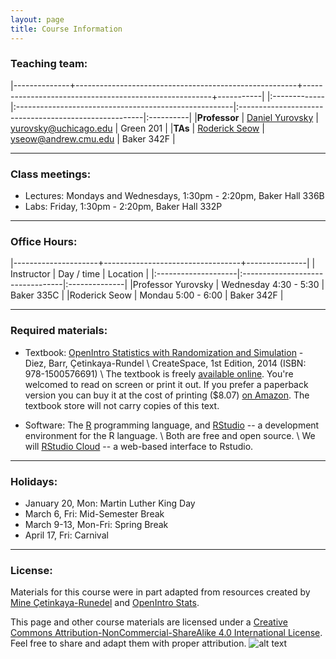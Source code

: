 ```yaml
---
layout: page
title: Course Information
---
```


### Teaching team:

|--------------+-------------------------------------------------------+-------------------------------------------------------+-----------|
|:-------------|:------------------------------------------------------|:------------------------------------------------------|:----------|
|**Professor** | [Daniel Yurovsky](https://www.danyurovsky.com)      | [yurovsky@uchicago.edu](mailto:yurovsky@cmu.edu) | Green 201 |
|**TAs**       | [Roderick Seow](http://www.cnbc.cmu.edu/cnbc-directory/name/roderick-seow/)         | [yseow@andrew.cmu.edu](yseow@andrew.cmu.edu) | Baker 342F |


* * *

### Class meetings:
* Lectures: Mondays and Wednesdays, 1:30pm - 2:20pm, 	Baker Hall 336B
* Labs: Friday, 1:30pm - 2:20pm, Baker Hall 332P

* * *

### <a name="oh"></a>Office Hours:

|---------------------+----------------------------------+---------------|
| Instructor          | Day / time                       | Location      |
|:--------------------|:---------------------------------|:--------------|
|Professor Yurovsky   | Wednesday 4:30 - 5:30            | Baker 335C    |
|Roderick Seow        | Mondau 5:00 - 6:00               | Baker 342F    |


* * *

### Required materials:

* Textbook: [OpenIntro Statistics with Randomization and Simulation](https://www.openintro.org/stat/textbook.php?stat_book=isrs) - Diez, Barr, Çetinkaya-Rundel \\
   CreateSpace, 1st Edition, 2014 (ISBN: 978-1500576691) \\
The textbook is freely [available online](https://drive.google.com/file/d/0B-DHaDEbiOGkRHNndUlBaHVmaGM/edit). You're welcomed to read on screen or print it out. If you prefer a paperback version you can buy it at the cost of printing ($8.07) [on Amazon](https://www.amazon.com/Introductory-Statistics-Randomization-Simulation-David/dp/1500576697/ref=as_li_ss_tl?keywords=openintro&qid=1577830278&sr=8-6&linkCode=sl1&tag=openintroorg-20&linkId=f2909ec3dacccff4bb1b7a55bf27de5c&language=en_US). The textbook store will not carry copies of this text.

* Software: The [R](https://cloud.r-project.org/) programming language, and [RStudio](https://www.rstudio.com/products/RStudio/) -- a development environment for the R language. \\
	Both are free and open source. \\
  We will [RStudio Cloud](https://rstudio.cloud/) -- a web-based interface to Rstudio.

* * *

### Holidays:

* January 20, Mon: Martin Luther King Day
* March 6, Fri: Mid-Semester Break
* March 9-13, Mon-Fri: Spring Break
* April 17, Fri: Carnival

***

### License:

Materials for this course were in part adapted from resources created by [Mine Çetinkaya-Runedel](http://www2.stat.duke.edu/~mc301/) and [OpenIntro Stats](https://www.openintro.org/).

This page and other course materials are licensed under a [Creative Commons Attribution-NonCommercial-ShareAlike 4.0 International License](https://creativecommons.org/licenses/by-nc-sa/4.0/). Feel free to share and adapt them with proper attribution. ![alt text](https://i.creativecommons.org/l/by-nc-sa/4.0/88x31.png "Creative Commons License")
